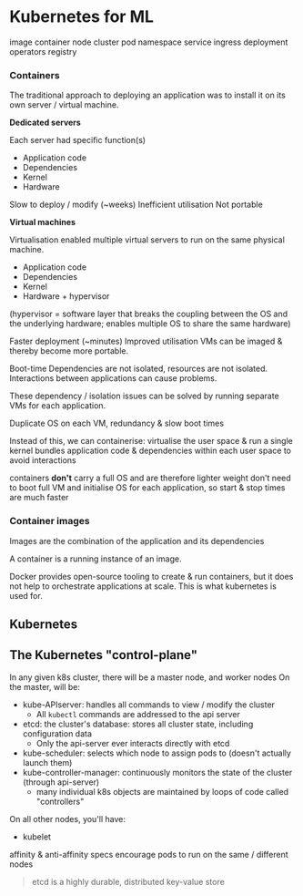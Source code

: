 # Kubernetes for ML

image
container
node
cluster
pod
namespace
service
ingress
deployment
operators
registry


### Containers

The traditional approach to deploying an application was to install it on its own server / virtual machine.

**Dedicated servers**

Each server had specific function(s)

- Application code
- Dependencies
- Kernel
- Hardware

Slow to deploy / modify (~weeks)
Inefficient utilisation
Not portable

**Virtual machines**

Virtualisation enabled multiple virtual servers to run on the same physical machine.

- Application code
- Dependencies
- Kernel
- Hardware + hypervisor

(hypervisor = software layer that breaks the coupling between the OS and the underlying hardware; enables multiple OS to share the same hardware)

Faster deployment (~minutes)
Improved utilisation
VMs can be imaged & thereby become more portable.

Boot-time
Dependencies are not isolated, resources are not isolated. Interactions between applications can cause problems.

These dependency / isolation issues can be solved by running separate VMs for each application.

Duplicate OS on each VM, redundancy & slow boot times

Instead of this, we can containerise:
virtualise the user space & run a single kernel
bundles application code & dependencies within each user space to avoid interactions

containers **don't** carry a full OS and are therefore lighter weight
don't need to boot full VM and initialise OS for each application, so start & stop times are much faster

### Container images

Images are the combination of the application and its dependencies

A container is a running instance of an image.

Docker provides open-source tooling to create & run containers, but it does not help to orchestrate applications at scale.
This is what kubernetes is used for.

## Kubernetes

## The Kubernetes "control-plane"

In any given k8s cluster, there will be a master node, and worker nodes
On the master, will be:
- kube-APIserver: handles all commands to view / modify the cluster
    - All `kubectl` commands are addressed to the api server
- etcd: the cluster's database: stores all cluster state, including configuration data
    - Only the api-server ever interacts directly with etcd
- kube-scheduler: selects which node to assign pods to (doesn't actually launch them)
- kube-controller-manager: continuously monitors the state of the cluster (through api-server)
    - many individual k8s objects are maintained by loops of code called "controllers"

On all other nodes, you'll have:
- kubelet

affinity & anti-affinity specs encourage pods to run on the same / different nodes


> etcd is a highly durable, distributed key-value store